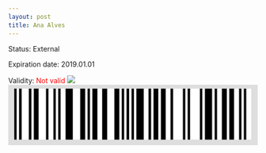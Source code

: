 ```yaml
---
layout: post
title: Ana Alves
---
```


Status: External

Expiration date: 2019.01.01

Validity: <font color="red"> Not valid</font> 
![](/members/img/Ana_Alves.png)
![](/members/img/bar.png)
